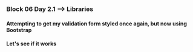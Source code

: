### Block 06 Day 2.1 --> Libraries
#### Attempting to get my validation form styled once again, but now using Bootstrap
#### Let's see if it works
